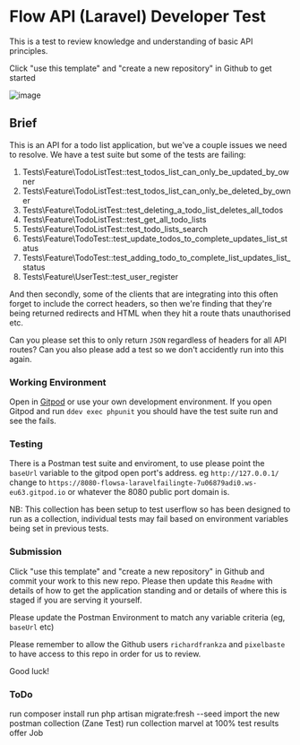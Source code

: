 # Flow API (Laravel) Developer Test

This is a test to review knowledge and understanding of basic API principles.

Click "use this template" and "create a new repository" in Github to get started

![image](https://user-images.githubusercontent.com/17523844/218440440-760e900a-8676-4f98-8b64-5e041dc09e8f.png)


## Brief

This is an API for a todo list application, but we've a couple issues we need to resolve. We have a test suite but some of the tests are failing:

1) Tests\Feature\TodoListTest::test_todos_list_can_only_be_updated_by_owner
2) Tests\Feature\TodoListTest::test_todos_list_can_only_be_deleted_by_owner
3) Tests\Feature\TodoListTest::test_deleting_a_todo_list_deletes_all_todos
4) Tests\Feature\TodoListTest::test_get_all_todo_lists
5) Tests\Feature\TodoListTest::test_todo_lists_search
6) Tests\Feature\TodoTest::test_update_todos_to_complete_updates_list_status
7) Tests\Feature\TodoTest::test_adding_todo_to_complete_list_updates_list_status
8) Tests\Feature\UserTest::test_user_register

And then secondly, some of the clients that are integrating into this often forget to include the correct headers, so then we're finding that they're being returned redirects and HTML when they hit a route thats unauthorised etc.

Can you please set this to only return `JSON` regardless of headers for all API routes? Can you also please add a test so we don't accidently run into this again.

### Working Environment
Open in [Gitpod](https://gitpod.io/#https://github.com/flowsa/codingtest) or use your own development environment. If you open Gitpod and run `ddev exec phpunit` you should have the test suite run and see the fails.

### Testing
There is a Postman test suite and enviroment, to use please point the `baseUrl` variable to the gitpod open port's address.
eg `http://127.0.0.1/` change to `https://8080-flowsa-laravelfailingte-7u06879adi0.ws-eu63.gitpod.io` or whatever the 8080 public port domain is.

NB: This collection has been setup to test userflow so has been designed to run as a collection, individual tests may fail based on environment variables being set in previous tests.


### Submission
Click "use this template" and "create a new repository" in Github and commit your work to this new repo. Please then update this `Readme` with details of how to get the application standing and or details of where this is staged if you are serving it yourself.

Please update the Postman Environment to match any variable criteria (eg, `baseUrl` etc)

Please remember to allow the Github users `richardfrankza` and `pixelbaste` to have access to this repo in order for us to review.

Good luck!

### ToDo

run composer install
run php artisan migrate:fresh --seed 
import the new postman collection (Zane Test)
run collection
marvel at 100% test results
offer Job